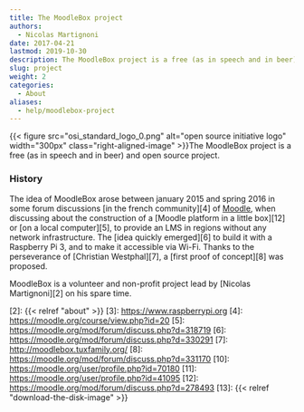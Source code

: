 ```yaml
---
title: The MoodleBox project
authors:
  - Nicolas Martignoni
date: 2017-04-21
lastmod: 2019-10-30
description: The MoodleBox project is a free (as in speech and in beer) project that provides a complete Moodle learning management system with minimal infrastructure.
slug: project
weight: 2
categories:
  - About
aliases:
  - help/moodlebox-project
---
```


{{< figure src="osi_standard_logo_0.png" alt="open source initiative logo" width="300px" class="right-aligned-image" >}}The MoodleBox project is a free (as in speech and in beer) and open source project.

### History

The idea of MoodleBox arose between january 2015 and spring 2016 in some forum discussions [in the french community][4] of [Moodle][1], when discussing about the construction of a [Moodle platform in a little box][12] or [on a local computer][5], to provide an LMS in regions without any network infrastructure. The [idea quickly emerged][6] to build it with a Raspberry Pi 3, and to make it accessible via Wi-Fi. Thanks to the perseverance of [Christian Westphal][7], a [first proof of concept][8] was proposed.

MoodleBox is a volunteer and non-profit project lead by [Nicolas Martignoni][2] on his spare time.

 [1]: https://moodle.org
 [2]: {{< relref "about" >}}
 [3]: https://www.raspberrypi.org
 [4]: https://moodle.org/course/view.php?id=20
 [5]: https://moodle.org/mod/forum/discuss.php?d=318719
 [6]: https://moodle.org/mod/forum/discuss.php?d=330291
 [7]: http://moodlebox.tuxfamily.org/
 [8]: https://moodle.org/mod/forum/discuss.php?d=331170
 [10]: https://moodle.org/user/profile.php?id=70180
 [11]: https://moodle.org/user/profile.php?id=41095
 [12]: https://moodle.org/mod/forum/discuss.php?d=278493
 [13]: {{< relref "download-the-disk-image" >}}
